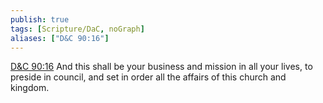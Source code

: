 ```yaml
---
publish: true
tags: [Scripture/DaC, noGraph]
aliases: ["D&C 90:16"]
---
```

[D&C 90:16](https://churchofjesuschrist.org/study/scriptures/dc-testament/dc/90?lang=eng&id=p16#p16) And this shall be your business and mission in all your lives, to preside in council, and set in order all the affairs of this church and kingdom.
